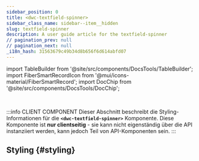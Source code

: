 ```yaml
---
sidebar_position: 0
title: <dwc-textfield-spinner>
sidebar_class_name: sidebar--item__hidden
slug: textfield-spinner
description: A user guide article for the textfield-spinner
// pagination_prev: null
// pagination_next: null
_i18n_hash: 31563679c49b34d8b656f6d614abfd07
---
```

import TableBuilder from '@site/src/components/DocsTools/TableBuilder';
import FiberSmartRecordIcon from '@mui/icons-material/FiberSmartRecord';
import DocChip from '@site/src/components/DocsTools/DocChip';

<DocChip chip='shadow' />

<br />

:::info CLIENT COMPONENT
Dieser Abschnitt beschreibt die Styling-Informationen für die **`<dwc-textfield-spinner>`** Komponente. Diese Komponente ist **nur clientseitig** - sie kann nicht eigenständig über die API instanziiert werden, kann jedoch Teil von API-Komponenten sein.
:::

## Styling {#styling}

<TableBuilder name="dwc-textfield-spinner" clientComponent />
